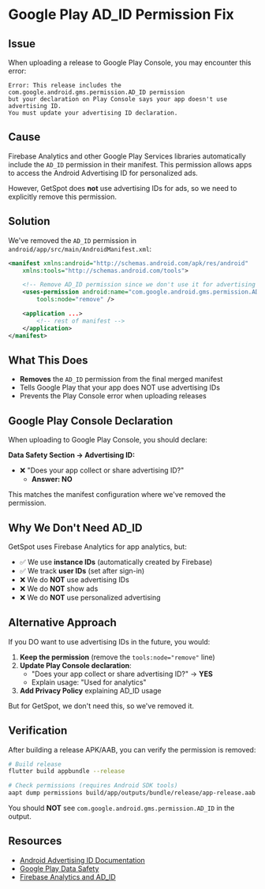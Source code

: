 # Google Play AD_ID Permission Fix

## Issue

When uploading a release to Google Play Console, you may encounter this error:

```
Error: This release includes the com.google.android.gms.permission.AD_ID permission
but your declaration on Play Console says your app doesn't use advertising ID.
You must update your advertising ID declaration.
```

## Cause

Firebase Analytics and other Google Play Services libraries automatically include the `AD_ID` permission in their manifest. This permission allows apps to access the Android Advertising ID for personalized ads.

However, GetSpot does **not** use advertising IDs for ads, so we need to explicitly remove this permission.

## Solution

We've removed the `AD_ID` permission in `android/app/src/main/AndroidManifest.xml`:

```xml
<manifest xmlns:android="http://schemas.android.com/apk/res/android"
    xmlns:tools="http://schemas.android.com/tools">

    <!-- Remove AD_ID permission since we don't use it for advertising -->
    <uses-permission android:name="com.google.android.gms.permission.AD_ID"
        tools:node="remove" />

    <application ...>
        <!-- rest of manifest -->
    </application>
</manifest>
```

## What This Does

- **Removes** the `AD_ID` permission from the final merged manifest
- Tells Google Play that your app does NOT use advertising IDs
- Prevents the Play Console error when uploading releases

## Google Play Console Declaration

When uploading to Google Play Console, you should declare:

**Data Safety Section → Advertising ID:**
- ❌ "Does your app collect or share advertising ID?"
  - **Answer: NO**

This matches the manifest configuration where we've removed the permission.

## Why We Don't Need AD_ID

GetSpot uses Firebase Analytics for app analytics, but:
- ✅ We use **instance IDs** (automatically created by Firebase)
- ✅ We track **user IDs** (set after sign-in)
- ❌ We do **NOT** use advertising IDs
- ❌ We do **NOT** show ads
- ❌ We do **NOT** use personalized advertising

## Alternative Approach

If you DO want to use advertising IDs in the future, you would:

1. **Keep the permission** (remove the `tools:node="remove"` line)
2. **Update Play Console declaration**:
   - "Does your app collect or share advertising ID?" → **YES**
   - Explain usage: "Used for analytics"
3. **Add Privacy Policy** explaining AD_ID usage

But for GetSpot, we don't need this, so we've removed it.

## Verification

After building a release APK/AAB, you can verify the permission is removed:

```bash
# Build release
flutter build appbundle --release

# Check permissions (requires Android SDK tools)
aapt dump permissions build/app/outputs/bundle/release/app-release.aab
```

You should **NOT** see `com.google.android.gms.permission.AD_ID` in the output.

## Resources

- [Android Advertising ID Documentation](https://developer.android.com/training/articles/ad-id)
- [Google Play Data Safety](https://support.google.com/googleplay/android-developer/answer/10787469)
- [Firebase Analytics and AD_ID](https://firebase.google.com/support/privacy/manage-iids)
